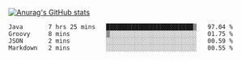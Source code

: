 [![Anurag's GitHub stats](https://github-readme-stats.vercel.app/api?username=sebasphere&count_private=true&theme=tokyonight)](https://github.com/anuraghazra/github-readme-stats)

<!--START_SECTION:waka-->
```text
Java       7 hrs 25 mins   ████████████████████████▒   97.04 % 
Groovy     8 mins          ▒░░░░░░░░░░░░░░░░░░░░░░░░   01.75 % 
JSON       2 mins          ░░░░░░░░░░░░░░░░░░░░░░░░░   00.59 % 
Markdown   2 mins          ░░░░░░░░░░░░░░░░░░░░░░░░░   00.55 % 
```
<!--END_SECTION:waka-->
